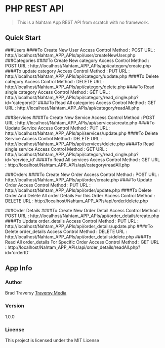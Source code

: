 # PHP REST API

> This is a Nahtam App REST API from scratch with no framework.

## Quick Start
###Users
####To Create New User 
Access Control Method : POST
URL : http://localhost/Nahtam_APP_APIs/api/user/createNewUser.php
###Categories
####To Create New category 
Access Control Method : POST
URL : http://localhost/Nahtam_APP_APIs/api/category/create.php
####To update category 
Access Control Method : PUT
URL : http://localhost/Nahtam_APP_APIs/api/category/update.php
####To Delete category 
Access Control Method : DELETE
URL : http://localhost/Nahtam_APP_APIs/api/category/delete.php
####To Read single category 
Access Control Method : GET
URL : http://localhost/Nahtam_APP_APIs/api/category/read_single.php?id='categoryID'
####To Read All categories 
Access Control Method : GET
URL : http://localhost/Nahtam_APP_APIs/api/category/readAll.php

###Services
####To Create New Service 
Access Control Method : POST
URL : http://localhost/Nahtam_APP_APIs/api/services/create.php
####To Update Service 
Access Control Method : PUT
URL : http://localhost/Nahtam_APP_APIs/api/services/update.php
####To Delete Service 
Access Control Method : DELETE
URL : http://localhost/Nahtam_APP_APIs/api/services/delete.php
####To Read single service 
Access Control Method : GET
URL : http://localhost/Nahtam_APP_APIs/api/category/read_single.php?id='service_id'
####To Read All services
Access Control Method : GET
URL : http://localhost/Nahtam_APP_APIs/api/category/readAll.php

###Orders
####To Create New Order 
Access Control Method : POST
URL : http://localhost/Nahtam_APP_APIs/api/order/create.php
####To Update Order 
Access Control Method : PUT
URL : http://localhost/Nahtam_APP_APIs/api/order/update.php
####To Delete Order And Delete All order Details For this Order
Access Control Method : DELETE
URL : http://localhost/Nahtam_APP_APIs/api/order/delete.php

###Order Details
####To Create New Order Detail 
Access Control Method : POST
URL : http://localhost/Nahtam_APP_APIs/api/order_details/create.php
####To Update order_details 
Access Control Method : PUT
URL : http://localhost/Nahtam_APP_APIs/api/order_details/update.php
####To Delete order_details
Access Control Method : DELETE
URL : http://localhost/Nahtam_APP_APIs/api/order_details/delete.php
####To Read All order_details For Specific Order
Access Control Method : GET
URL : http://localhost/Nahtam_APP_APIs/api/order_details/readAll.php?id='orderID'



## App Info

### Author

Brad Traversy
[Traversy Media](http://www.traversymedia.com)

### Version

1.0.0

### License

This project is licensed under the MIT License
